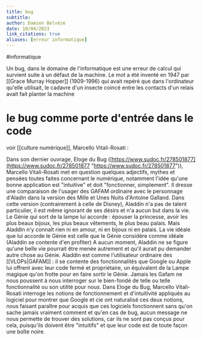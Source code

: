 ```yaml
---
title: bug
subtitle:
author: Damien Belvèze
date: 10/04/2023
link_citations: true
aliases: [erreur informatique]
---
```

#informatique

Un bug, dans le domaine de l'informatique est une erreur de calcul qui survient suite à un défaut de la machine. 
Le mot a été inventé en 1947 par [[Grace Murray Hopper]] (1909-1996)  qui avait repéré que dans l'ordinateur qu'elle utilisait, le cadavre d'un insecte coincé entre les contacts d'un relais avait fait planter la machine

# le bug comme porte d'entrée dans le code

voir [[culture numérique]], Marcello Vitali-Rosati : 

Dans son dernier ouvrage, Eloge du Bug ([https://www.sudoc.fr/278501877](https://www.sudoc.fr/278501877 "https://www.sudoc.fr/278501877")), Marcello Vitali-Rosati met en question quelques adjectifs, mythes et pensées toutes faites concernant le numérique, notamment l'idée qu'une bonne application est "intuitive" et doit "fonctionner, simplement". Il dresse une comparaison de l'usager des GAFAM ordinaire avec le personnage d'Aladin dans la version des Mille et Unes Nuits d'Antoine Galland.
Dans cette version (contrairement à celle de Disney), Aladdin n'a pas de talent particulier, il est même ignorant de ses désirs et n'a aucun but dans la vie. Le Génie qui sort de la lampe lui accorde : épouser la princesse, avoir les plus beaux bijoux, les plus beaux vêtements, le plus beau palais. Mais Aladdin n'y connaît rien ni en amour, ni en bijoux ni en palais. La vie idéale que lui accorde le Génie est celle que le Génie considère comme idéale (Aladdin se contente d'en profiter)
A aucun moment, Aladdin ne se figure qu'une belle vie pourrait être menée autrement et qu'il aurait pu demander autre chose au Génie. Aladdin est comme l'utilisateur ordinaire des [[VLOPs|GAFAM]] : il se contente des fonctionnalités que Google ou Apple lui offrent avec leur code fermé et propriétaire, un équivalent de la Lampe magique qu'on frotte pour en faire sortir le Génie. Jamais les Gafam ne nous poussent à nous interroger sur le bien-fondé de telle ou telle fonctionnalité ou son utilité pour nous.
Dans Eloge du Bug, Marcello Vitali-Rosati interroge les notions de fonctionnement et d'intuitivité appliqués au logiciel pour montrer que Google et cie ont naturalisé ces deux notions, nous faisant paraître pour acquis que ces logiciels fonctionnent sans qu'on sache jamais vraiment comment et qu'en cas de bug, aucun message ne nous permette de trouver des solutions, car ils ne sont pas conçus pour cela, puisqu'ils doivent être "intuitifs" et que leur code est de toute façon une boîte noire.